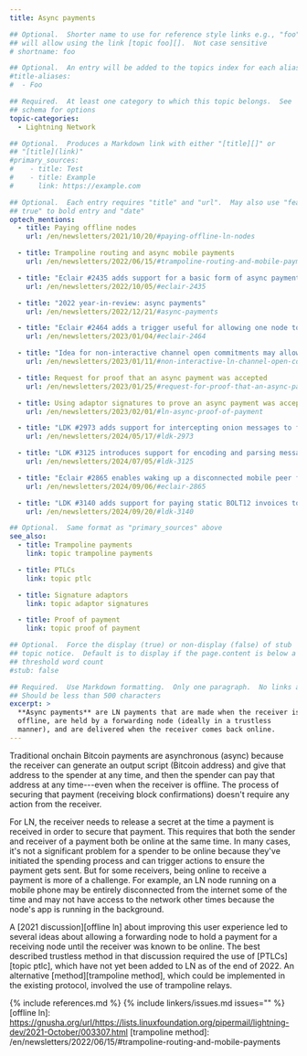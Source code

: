 ```yaml
---
title: Async payments

## Optional.  Shorter name to use for reference style links e.g., "foo"
## will allow using the link [topic foo][].  Not case sensitive
# shortname: foo

## Optional.  An entry will be added to the topics index for each alias
#title-aliases:
#  - Foo

## Required.  At least one category to which this topic belongs.  See
## schema for options
topic-categories:
  - Lightning Network

## Optional.  Produces a Markdown link with either "[title][]" or
## "[title](link)"
#primary_sources:
#    - title: Test
#    - title: Example
#      link: https://example.com

## Optional.  Each entry requires "title" and "url".  May also use "feature:
## true" to bold entry and "date"
optech_mentions:
  - title: Paying offline nodes
    url: /en/newsletters/2021/10/20/#paying-offline-ln-nodes

  - title: Trampoline routing and async mobile payments
    url: /en/newsletters/2022/06/15/#trampoline-routing-and-mobile-payments

  - title: "Eclair #2435 adds support for a basic form of async payments when trampoline relay is used"
    url: /en/newsletters/2022/10/05/#eclair-2435

  - title: "2022 year-in-review: async payments"
    url: /en/newsletters/2022/12/21/#async-payments

  - title: "Eclair #2464 adds a trigger useful for allowing one node to deliver an async payment to a peer"
    url: /en/newsletters/2023/01/04/#eclair-2464

  - title: "Idea for non-interactive channel open commitments may allow fast rebalancing for async payments"
    url: /en/newsletters/2023/01/11/#non-interactive-ln-channel-open-commitments

  - title: Request for proof that an async payment was accepted
    url: /en/newsletters/2023/01/25/#request-for-proof-that-an-async-payment-was-accepted

  - title: Using adaptor signatures to prove an async payment was accepted
    url: /en/newsletters/2023/02/01/#ln-async-proof-of-payment

  - title: "LDK #2973 adds support for intercepting onion messages to facilitate async payments"
    url: /en/newsletters/2024/05/17/#ldk-2973

  - title: "LDK #3125 introduces support for encoding and parsing messages needed for async payments"
    url: /en/newsletters/2024/07/05/#ldk-3125

  - title: "Eclair #2865 enables waking up a disconnected mobile peer for async payments or onion messages"
    url: /en/newsletters/2024/09/06/#eclair-2865

  - title: "LDK #3140 adds support for paying static BOLT12 invoices to send async payments"
    url: /en/newsletters/2024/09/20/#ldk-3140

## Optional.  Same format as "primary_sources" above
see_also:
  - title: Trampoline payments
    link: topic trampoline payments

  - title: PTLCs
    link: topic ptlc

  - title: Signature adaptors
    link: topic adaptor signatures

  - title: Proof of payment
    link: topic proof of payment

## Optional.  Force the display (true) or non-display (false) of stub
## topic notice.  Default is to display if the page.content is below a
## threshold word count
#stub: false

## Required.  Use Markdown formatting.  Only one paragraph.  No links allowed.
## Should be less than 500 characters
excerpt: >
  **Async payments** are LN payments that are made when the receiver is
  offline, are held by a forwarding node (ideally in a trustless
  manner), and are delivered when the receiver comes back online.
---
```

Traditional onchain Bitcoin payments are asynchronous (async) because
the receiver can generate an output script (Bitcoin address) and give
that address to the spender at any time, and then the spender can pay
that address at any time---even when the receiver is offline.
The process of securing that payment (receiving block confirmations)
doesn't require any action from the receiver.

For LN, the receiver needs to release a secret at the time a payment is
received in order to secure that payment.  This requires that both the
sender and receiver of a payment both be online at the same time.  In
many cases, it's not a significant problem for a spender to be online
because they've initiated the spending process and can trigger actions
to ensure the payment gets sent.  But for some receivers, being online
to receive a payment is more of a challenge.  For example, an LN node
running on a mobile phone may be entirely disconnected from the internet
some of the time and may not have access to the network other times
because the node's app is running in the background.

A [2021 discussion][offline ln] about improving this user experience led
to several ideas about allowing a forwarding node to hold a payment for
a receiving node until the receiver was known to be online.  The best
described trustless method in that discussion required the use of
[PTLCs][topic ptlc], which have not yet been added to LN as of the end
of 2022.  An alternative [method][trampoline method], which could be
implemented in the existing protocol, involved the use of trampoline
relays.

{% include references.md %}
{% include linkers/issues.md issues="" %}
[offline ln]: https://gnusha.org/url/https://lists.linuxfoundation.org/pipermail/lightning-dev/2021-October/003307.html
[trampoline method]: /en/newsletters/2022/06/15/#trampoline-routing-and-mobile-payments
